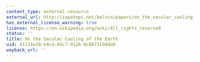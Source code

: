 ```yaml
---
content_type: external-resource
external_url: http://zapatopi.net/kelvin/papers/on_the_secular_cooling_of_the_earth.html
has_external_license_warning: true
license: https://en.wikipedia.org/wiki/All_rights_reserved
status: ''
title: On the Secular Cooling of the Earth
uid: 41111e28-e4ca-45c7-9126-0c8973194ddd
wayback_url: ''
---
```

